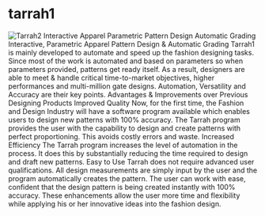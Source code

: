 # tarrah1
![Tarrah2 Interactive Apparel Parametric Pattern Design   Automatic Grading](https://user-images.githubusercontent.com/79746767/109774708-81170a80-7bb5-11eb-9815-25a558c098c1.gif)
Interactive, Parametric Apparel Pattern Design &amp; Automatic Grading
Tarrah1 is mainly developed to automate and speed up the fashion designing tasks. 
Since most of the work is automated and based on parameters so when parameters provided, patterns get ready itself. As a result, designers are able to meet & handle critical time-to-market objectives, higher performances and multi-million gate designs. Automation, Versatility and Accuracy are their key points.
Advantages & Improvements over Previous Designing Products
Improved Quality
Now, for the first time, the Fashion and Design Industry will have a software program available which enables users to design new patterns with 100% accuracy. The Tarrah program provides the user with the capability to design and create patterns with perfect proportioning. This avoids costly errors and waste.
Increased Efficiency
The Tarrah program increases the level of automation in the process. It does this by substantially reducing the time required to design and draft new patterns.
Easy to Use
Tarrah does not require advanced user qualifications. All design measurements are simply input by the user and the program automatically creates the pattern. The user can work with ease, confident that the design pattern is being created instantly with 100% accuracy. These enhancements allow the user more time and flexibility while applying his or her innovative ideas into the fashion design.
